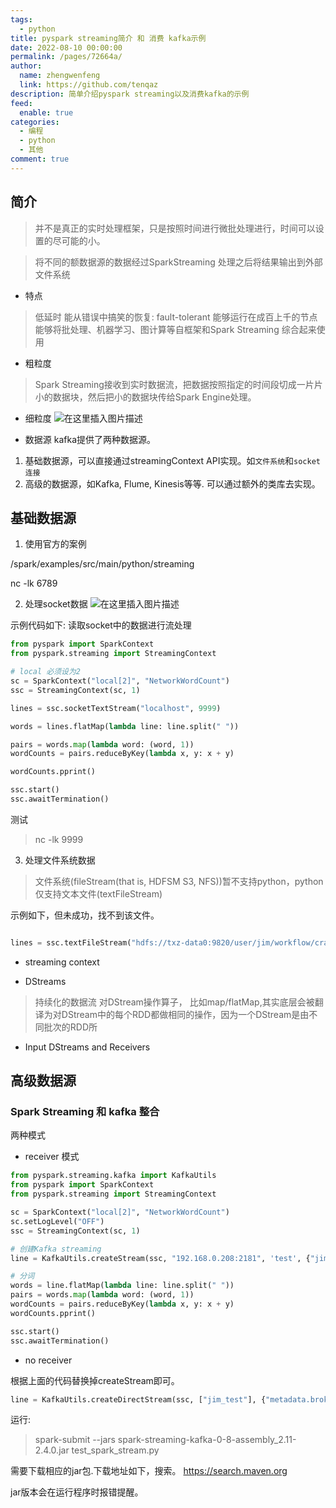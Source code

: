 ```yaml
---
tags: 
  - python
title: pyspark streaming简介 和 消费 kafka示例
date: 2022-08-10 00:00:00
permalink: /pages/72664a/
author: 
  name: zhengwenfeng
  link: https://github.com/tenqaz
description: 简单介绍pyspark streaming以及消费kafka的示例
feed: 
  enable: true
categories: 
  - 编程
  - python
  - 其他
comment: true
---
```




## 简介

>并不是真正的实时处理框架，只是按照时间进行微批处理进行，时间可以设置的尽可能的小。

>将不同的额数据源的数据经过SparkStreaming 处理之后将结果输出到外部文件系统

* 特点

>低延时
>能从错误中搞笑的恢复: fault-tolerant
>能够运行在成百上千的节点
>能够将批处理、机器学习、图计算等自框架和Spark Streaming 综合起来使用

* 粗粒度

>Spark Streaming接收到实时数据流，把数据按照指定的时间段切成一片片小的数据块，然后把小的数据块传给Spark Engine处理。

* 细粒度
![在这里插入图片描述](https://img-blog.csdnimg.cn/20190416164155495.png?x-oss-process=image/watermark,type_ZmFuZ3poZW5naGVpdGk,shadow_10,text_aHR0cHM6Ly9ibG9nLmNzZG4ubmV0L3FxXzIyOTE4MjQz,size_16,color_FFFFFF,t_70)

* 数据源
kafka提供了两种数据源。
1. 基础数据源，可以直接通过streamingContext API实现。如`文件系统`和`socket连接`
2. 高级的数据源，如Kafka, Flume, Kinesis等等. 可以通过额外的类库去实现。



## 基础数据源

1. 使用官方的案例

/spark/examples/src/main/python/streaming

nc -lk 6789

2. 处理socket数据
![在这里插入图片描述](https://img-blog.csdnimg.cn/20190416164215686.png?x-oss-process=image/watermark,type_ZmFuZ3poZW5naGVpdGk,shadow_10,text_aHR0cHM6Ly9ibG9nLmNzZG4ubmV0L3FxXzIyOTE4MjQz,size_16,color_FFFFFF,t_70)


示例代码如下: 读取socket中的数据进行流处理
```python
from pyspark import SparkContext
from pyspark.streaming import StreamingContext

# local 必须设为2
sc = SparkContext("local[2]", "NetworkWordCount")
ssc = StreamingContext(sc, 1)

lines = ssc.socketTextStream("localhost", 9999)

words = lines.flatMap(lambda line: line.split(" "))

pairs = words.map(lambda word: (word, 1))
wordCounts = pairs.reduceByKey(lambda x, y: x + y)

wordCounts.pprint()

ssc.start()
ssc.awaitTermination()

```

测试
>nc -lk 9999

3. 处理文件系统数据
>文件系统(fileStream(that is, HDFSM S3, NFS))暂不支持python，python仅支持文本文件(textFileStream)

示例如下，但未成功，找不到该文件。
```python

lines = ssc.textFileStream("hdfs://txz-data0:9820/user/jim/workflow/crash/python/crash_2_hdfs.py")

```


* streaming context

* DStreams

>持续化的数据流
>对DStream操作算子， 比如map/flatMap,其实底层会被翻译为对DStream中的每个RDD都做相同的操作，因为一个DStream是由不同批次的RDD所

* Input DStreams and Receivers



## 高级数据源

### Spark Streaming 和 kafka 整合

两种模式

* receiver 模式

```python
from pyspark.streaming.kafka import KafkaUtils
from pyspark import SparkContext
from pyspark.streaming import StreamingContext

sc = SparkContext("local[2]", "NetworkWordCount")
sc.setLogLevel("OFF")
ssc = StreamingContext(sc, 1)

# 创建Kafka streaming
line = KafkaUtils.createStream(ssc, "192.168.0.208:2181", 'test', {"jim_test": 1})

# 分词
words = line.flatMap(lambda line: line.split(" "))
pairs = words.map(lambda word: (word, 1))
wordCounts = pairs.reduceByKey(lambda x, y: x + y)
wordCounts.pprint()

ssc.start()
ssc.awaitTermination()


```

* no receiver

根据上面的代码替换掉createStream即可。
```python
line = KafkaUtils.createDirectStream(ssc, ["jim_test"], {"metadata.broker.list": "192.168.0.208:9092"})
```

运行:
>spark-submit --jars spark-streaming-kafka-0-8-assembly_2.11-2.4.0.jar  test_spark_stream.py

需要下载相应的jar包.下载地址如下，搜索。
https://search.maven.org

jar版本会在运行程序时报错提醒。